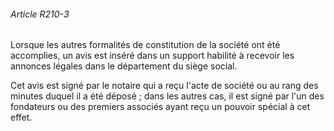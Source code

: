 ###### Article R210-3

Lorsque les autres formalités de constitution de la société ont été accomplies, un avis est inséré dans un support habilité à recevoir les annonces légales dans le département du siège social.

Cet avis est signé par le notaire qui a reçu l'acte de société ou au rang des minutes duquel il a été déposé ; dans les autres cas, il est signé par l'un des fondateurs ou des premiers associés ayant reçu un pouvoir spécial à cet effet.

